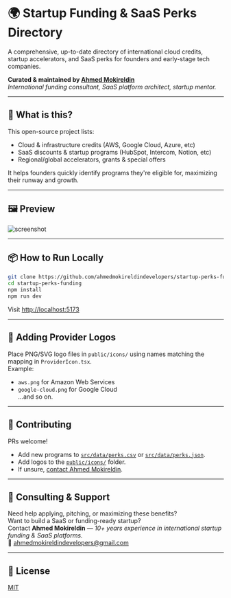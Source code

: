 # 🌍 Startup Funding & SaaS Perks Directory

A comprehensive, up-to-date directory of international cloud credits, startup accelerators, and SaaS perks for founders and early-stage tech companies.

**Curated & maintained by [Ahmed Mokireldin](mailto:ahmedmokireldindevelopers@gmail.com)**  
_International funding consultant, SaaS platform architect, startup mentor._

---

## 🚀 What is this?

This open-source project lists:

- Cloud & infrastructure credits (AWS, Google Cloud, Azure, etc)
- SaaS discounts & startup programs (HubSpot, Intercom, Notion, etc)
- Regional/global accelerators, grants & special offers

It helps founders quickly identify programs they're eligible for, maximizing their runway and growth.

---

## 🖼️ Preview

![screenshot](public/screenshot.png) <!-- Add a screenshot if you like -->

---

## 📦 How to Run Locally

```bash
git clone https://github.com/ahmedmokireldindevelopers/startup-perks-funding.git
cd startup-perks-funding
npm install
npm run dev
```
Visit [http://localhost:5173](http://localhost:5173)

---

## 🏢 Adding Provider Logos

Place PNG/SVG logo files in `public/icons/` using names matching the mapping in `ProviderIcon.tsx`.  
Example:  
- `aws.png` for Amazon Web Services  
- `google-cloud.png` for Google Cloud  
...and so on.

---

## 📝 Contributing

PRs welcome!  
- Add new programs to [`src/data/perks.csv`](src/data/perks.csv) or [`src/data/perks.json`](src/data/perks.json).
- Add logos to the [`public/icons/`](public/icons/) folder.
- If unsure, [contact Ahmed Mokireldin](mailto:ahmedmokireldindevelopers@gmail.com).

---

## 💼 Consulting & Support

Need help applying, pitching, or maximizing these benefits?  
Want to build a SaaS or funding-ready startup?  
Contact **Ahmed Mokireldin** — _10+ years experience in international startup funding & SaaS platforms._  
📧 [ahmedmokireldindevelopers@gmail.com](mailto:ahmedmokireldindevelopers@gmail.com)

---

## 📄 License

[MIT](LICENSE)
